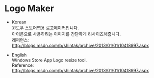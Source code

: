 Logo Maker
=========

* Korean  
윈도우 스토어앱용 로고메이커입니다.  
아이콘으로 사용하려는 이미지를 간단하게 리사이즈해줍니다.  
레퍼런스: http://blogs.msdn.com/b/shintak/archive/2013/01/01/10418997.aspx


* English  
Windows Store App Logo resize tool.  
Reference: http://blogs.msdn.com/b/shintak/archive/2013/01/01/10418997.aspx

